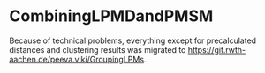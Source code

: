 # CombiningLPMDandPMSM

Because of technical problems, everything except for precalculated distances and clustering results was migrated to https://git.rwth-aachen.de/peeva.viki/GroupingLPMs.
